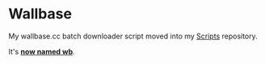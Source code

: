 Wallbase
========

My wallbase.cc batch downloader script moved into my [Scripts](../../../Scripts) repository.

It's [**now named wb**](../../../Scripts/blob/master/wb).
